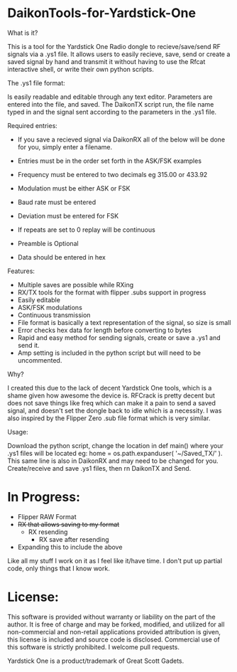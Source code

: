 # DaikonTools-for-Yardstick-One

What is it?

This is a tool for the Yardstick One Radio dongle to recieve/save/send RF signals via a .ys1 file. It allows users to easily recieve, save, send or create a saved signal by hand and transmit it without having to use the Rfcat interactive shell, or write their own python scripts.
  
The .ys1 file format:

Is easily readable and editable through any text editor. Parameters are entered into the file, and saved. The DaikonTX script run, the file name typed in and the signal sent according to the parameters in the .ys1 file.
  
  Required entries:
 - If you save a recieved signal via DaikonRX all of the below will be done for you, simply enter a filename.
  
- Entries must be in the order set forth in the ASK/FSK examples
- Frequency must be entered to two decimals eg 315.00 or 433.92
- Modulation must be either ASK or FSK
- Baud rate must be entered
- Deviation must be entered for FSK 
- If repeats are set to 0 replay will be continuous
- Preamble is Optional
- Data should be entered in hex
  
Features:

  - Multiple saves are possible while RXing
  - RX/TX tools for the format with flipper .subs support in progress
  - Easily editable
  - ASK/FSK modulations
  - Continuous transmission
  - File format is basically a text representation of the signal, so size is small
  - Error checks hex data for length before converting to bytes
  - Rapid and easy method for sending signals, create or save a .ys1 and send it.
  - Amp setting is included in the python script but will need to be uncommented.
  
Why?

I created this due to the lack of decent Yardstick One tools, which is a shame given how awesome the device is. RFCrack is pretty decent but does not save things like freq which can make it a pain to send a saved signal, and doesn't set the dongle back to idle which is a necessity. I was also inspired by the Flipper Zero .sub file format which is very similar.

Usage:

Download the python script, change the location in def main() where your .ys1 files will be located eg: home = os.path.expanduser( '~/Saved_TX/' ). This same line is also in DaikonRX and may need to be changed for you. Create/receive and save .ys1 files, then rn DaikonTX and Send.

# In Progress:
- Flipper RAW Format
- ~~RX that allows saving to my format~~
  - RX resending
    - RX save after resending
- Expanding this to include the above

Like all my stuff I work on it as I feel like it/have time. I don't put up partial code, only things that I know work. 

# License:

This software is provided without warranty or liability on the part of the author. It is free of charge and may be forked, modified, and utilized for all non-commercial and non-retail applications provided attribution is given, this license is included and source code is disclosed. Commercial use of this software is strictly prohibited. I welcome pull requests.

Yardstick One is a product/trademark of Great Scott Gadets.
